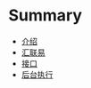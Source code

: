 # Summary

* [介绍](README.md)
* [汇联易](artemis.md)
* [接口](jie-kou-xiang-guan.md)
* [后台执行](queuejob.md)

